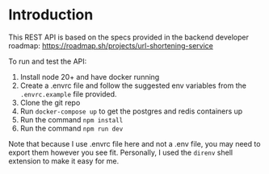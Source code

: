 # Introduction

This REST API is based on the specs provided in the backend developer roadmap: https://roadmap.sh/projects/url-shortening-service

To run and test the API:
1. Install node 20+ and have docker running
2. Create a .envrc file and follow the suggested env variables from the `.envrc.example` file provided.
3. Clone the git repo
4. Run `docker-compose up` to get the postgres and redis containers up
5. Run the command `npm install`
6. Run the command `npm run dev`

Note that because I use .envrc file here and not a .env file, you may need to export them however you see fit. Personally, I used the `direnv` shell extension to make it easy for me.
